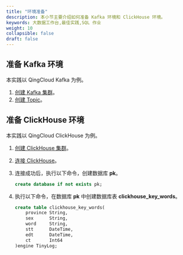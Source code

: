 ```yaml
---
title: "环境准备"
description: 本小节主要介绍如何准备 Kafka 环境和 ClickHouse 环境。
keywords: 大数据工作台,最佳实践,SQL 作业
weight: 10
collapsible: false
draft: false
---
```


## 准备 Kafka 环境

本实践以 QingCloud Kafka 为例。

1. [创建 Kafka 集群](/middware/kafka/quick-start/create_cluster/)。
2. [创建 Topic](/middware/kafka/quick-start/create_resource/)。

## 准备 ClickHouse 环境

本实践以 QingCloud ClickHouse 为例。

1. [创建 ClickHouse 集群](/dwh_bi/clickhouse/quickstart/create_cluster/)。
2. [连接 ClickHouse](/dwh_bi/clickhouse/quickstart/access_clickhouse/)。
3. 连接成功后，执行以下命令，创建数据库 **pk**。

    ```sql
    create database if not exists pk;
    ```

4. 执行以下命令，在数据库 **pk** 中创建数据库表 **clickhouse_key_words**。
    
    ```sql
    create table clickhouse_key_words(
        province String,
        sex      String,
        word     String,
        stt      DateTime,
        edt      DateTime,
        ct       Int64
    )engine TinyLog;
    ```